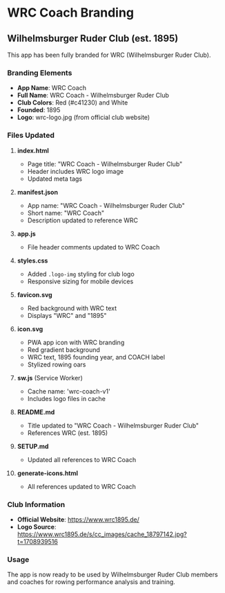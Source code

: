 # WRC Coach Branding

## Wilhelmsburger Ruder Club (est. 1895)

This app has been fully branded for WRC (Wilhelmsburger Ruder Club).

### Branding Elements

- **App Name**: WRC Coach
- **Full Name**: WRC Coach - Wilhelmsburger Ruder Club
- **Club Colors**: Red (#c41230) and White
- **Founded**: 1895
- **Logo**: wrc-logo.jpg (from official club website)

### Files Updated

1. **index.html**
   - Page title: "WRC Coach - Wilhelmsburger Ruder Club"
   - Header includes WRC logo image
   - Updated meta tags

2. **manifest.json**
   - App name: "WRC Coach - Wilhelmsburger Ruder Club"
   - Short name: "WRC Coach"
   - Description updated to reference WRC

3. **app.js**
   - File header comments updated to WRC Coach

4. **styles.css**
   - Added `.logo-img` styling for club logo
   - Responsive sizing for mobile devices

5. **favicon.svg**
   - Red background with WRC text
   - Displays "WRC" and "1895"

6. **icon.svg**
   - PWA app icon with WRC branding
   - Red gradient background
   - WRC text, 1895 founding year, and COACH label
   - Stylized rowing oars

7. **sw.js** (Service Worker)
   - Cache name: 'wrc-coach-v1'
   - Includes logo files in cache

8. **README.md**
   - Title updated to "WRC Coach - Wilhelmsburger Ruder Club"
   - References WRC (est. 1895)

9. **SETUP.md**
   - Updated all references to WRC Coach

10. **generate-icons.html**
    - All references updated to WRC Coach

### Club Information

- **Official Website**: https://www.wrc1895.de/
- **Logo Source**: https://www.wrc1895.de/s/cc_images/cache_18797142.jpg?t=1708939516

### Usage

The app is now ready to be used by Wilhelmsburger Ruder Club members and coaches for rowing performance analysis and training.

